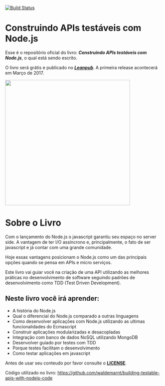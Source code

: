 [![Build Status](https://travis-ci.org/waldemarnt/building-testable-apis-with-nodejs.svg?branch=master)](https://travis-ci.org/waldemarnt/building-testable-apis-with-nodejs)
# Construindo APIs testáveis com Node.js

Esse é o repositório oficial do livro: ***Construindo APIs testáveis com Node.js***, o qual está sendo escrito.

O livro será grátis e publicado no [***Leanpub***](https://leanpub.com/construindo-apis-testaveis-com-nodejs). A primeira release acontecerá em Março de 2017.

<img src="https://github.com/waldemarnt/building-testable-apis-with-nodejs/blob/master/manuscript/images/cover01.jpg" width="400">

# Sobre o Livro

Com o lançamento do Node.js o javascript garantiu seu espaço no server side. A vantagem de ter I/O assíncrono e, principalmente, o fato de ser javascript e já contar com uma grande comunidade.

Hoje essas vantagens posicionam o Node.js como um das principais opções quando se pensa em APIs e micro serviços.

Este livro vai guiar você na criação de uma API utilizando as melhores práticas no desenvolvimento de software seguindo padrões de desenvolvimento como TDD (Test Driven Development).

## Neste livro você irá aprender:

* A história do Node.js
* Qual o diferencial do Node.js comparado a outras linguagens
* Como desenvolver aplicações com Node.js utilizando as ultimas funcionalidades do Ecmascript
* Construir aplicações modularizadas e desacopladas
* Integração com banco de dados NoSQL utilizando MongoDB
* Desenvolver guiado por testes com TDD
* Porque testes facilitam o desenvolvimento
* Como testar aplicações em javascript

Antes de usar seu conteudo por favor consulte o [**LICENSE**](./LICENSE).

Código utilizado no livro: https://github.com/waldemarnt/building-testable-apis-with-nodejs-code
